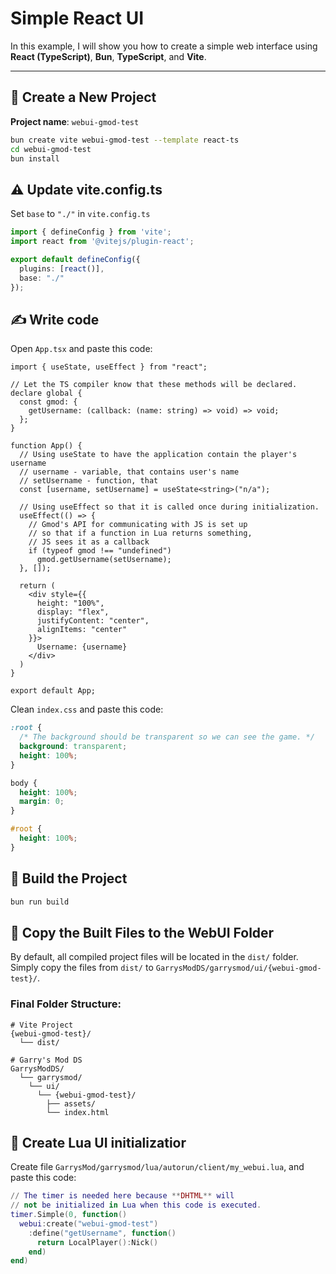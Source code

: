 # Simple React UI

In this example, I will show you how to create a simple web interface using **React (TypeScript)**, **Bun**, **TypeScript**, and **Vite**.

---

## 🚀 Create a New Project

**Project name**: `webui-gmod-test`

```bash
bun create vite webui-gmod-test --template react-ts
cd webui-gmod-test
bun install
```

## ⚠️ Update vite.config.ts
Set ``base`` to ``"./"`` in ``vite.config.ts``
```ts
import { defineConfig } from 'vite';
import react from '@vitejs/plugin-react';

export default defineConfig({
  plugins: [react()],
  base: "./"
});
```

## ✍️ Write code
Open ``App.tsx`` and paste this code:
```tsx
import { useState, useEffect } from "react";

// Let the TS compiler know that these methods will be declared.
declare global {
  const gmod: {
    getUsername: (callback: (name: string) => void) => void;
  };
}

function App() {
  // Using useState to have the application contain the player's username
  // username - variable, that contains user's name
  // setUsername - function, that
  const [username, setUsername] = useState<string>("n/a");

  // Using useEffect so that it is called once during initialization.
  useEffect(() => {
    // Gmod's API for communicating with JS is set up
    // so that if a function in Lua returns something,
    // JS sees it as a callback
    if (typeof gmod !== "undefined")
      gmod.getUsername(setUsername);
  }, []);

  return (
    <div style={{
      height: "100%",
      display: "flex",
      justifyContent: "center",
      alignItems: "center"
    }}>
      Username: {username}
    </div>
  )
}

export default App;
```
Clean ``index.css`` and paste this code:
```css
:root {
  /* The background should be transparent so we can see the game. */
  background: transparent;
  height: 100%;
}

body {
  height: 100%;
  margin: 0;
}

#root {
  height: 100%;
}
```

## 🔧 Build the Project
```bash
bun run build
```

## 📂 Copy the Built Files to the WebUI Folder

By default, all compiled project files will be located in the ``dist/`` folder.\
Simply copy the files from ``dist/`` to ``GarrysModDS/garrysmod/ui/{webui-gmod-test}/``.

### Final Folder Structure:
```text
# Vite Project
{webui-gmod-test}/
  └── dist/

# Garry's Mod DS
GarrysModDS/
  └── garrysmod/
    └── ui/
      └── {webui-gmod-test}/
        ├── assets/
        └── index.html
```

## 💼 Create Lua UI initializatior
Create file ``GarrysMod/garrysmod/lua/autorun/client/my_webui.lua``, and paste this code:
```lua
// The timer is needed here because **DHTML** will
// not be initialized in Lua when this code is executed.
timer.Simple(0, function()
  webui:create("webui-gmod-test")
    :define("getUsername", function()
      return LocalPlayer():Nick()
    end)
end)
```